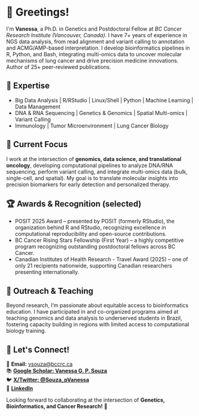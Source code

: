 # 👋 Greetings!  

I'm **Vanessa**, a Ph.D. in Genetics and Postdoctoral Fellow at *BC Cancer Research Institute (Vancouver, Canada)*. I have 7+ years of experience in NGS data analysis, from read alignment and variant calling to annotation and ACMG/AMP-based interpretation. I develop bioinformatics pipelines in R, Python, and Bash, integrating multi-omics data to uncover molecular mechanisms of lung cancer and drive precision medicine innovations.
Author of 25+ peer-reviewed publications.

## 💼 Expertise  
- Big Data Analysis | R/RStudio | Linux/Shell | Python | Machine Learning | Data Management
- DNA & RNA Sequencing | Genetics & Genomics | Spatial Multi-omics | Variant Calling
- Immunology | Tumor Microenvironment | Lung Cancer Biology

## 🔬 Current Focus  
I work at the intersection of **genomics, data science, and translational oncology**, developing computational pipelines to analyze DNA/RNA sequencing, perform variant calling, and integrate multi-omics data (bulk, single-cell, and spatial). My goal is to translate molecular insights into precision biomarkers for early detection and personalized therapy.  

## 🏆 Awards & Recognition (selected)
- POSIT 2025 Award – presented by POSIT (formerly RStudio), the organization behind R and RStudio, recognizing excellence in computational reproducibility and open-source contributions.
- BC Cancer Rising Stars Fellowship (First Year) – a highly competitive program recognizing outstanding postdoctoral fellows across BC Cancer.
- Canadian Institutes of Health Research - Travel Award (2025) – one of only 21 recipients nationwide, supporting Canadian researchers presenting internationally.

## 🌱 Outreach & Teaching
Beyond research, I’m passionate about equitable access to bioinformatics education.
I have participated in and co-organized programs aimed at teaching genomics and data analysis to underserved students in Brazil, fostering capacity building in regions with limited access to computational biology training.

## 🤝 Let's Connect!  
📧 **Email:** vsouza@bccrc.ca  
📚 **[Google Scholar: Vanessa G. P. Souza](https://scholar.google.com/citations?hl=en&user=0q1e1usAAAAJ&view_op=list_works&sortby=pubdate/)**  
🐦 **[X/Twitter: @Souza_pVanessa](https://twitter.com/Souza_pVanessa/)**  
🔗 **[LinkedIn](https://www.linkedin.com/in/vanessa-g-p-souza-2a0370258/)**  

Looking forward to collaborating at the intersection of **Genetics, Bioinformatics, and Cancer Research!** 🚀  
